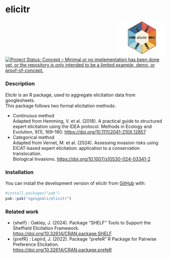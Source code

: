 
<!-- README.md is generated from README.Rmd. Please edit the .rmd file and then use devtools::build_readme() to update the md file -->

# elicitr

<img src="man/figures/elicitr_logo_scaled.png" width="30%" align="right" alt = ""/></a>

<!-- badges: start -->

[![Project Status: Concept – Minimal or no implementation has been done
yet, or the repository is only intended to be a limited example, demo,
or
proof-of-concept.](https://www.repostatus.org/badges/latest/concept.svg)](https://www.repostatus.org/#concept)<!-- badges: end -->

### Description

Elicitr is an R package, used to aggregate elicitation data from
googlesheets.  
This package follows two formal elicitation methods:

- Continuous method  
  Adapted from Hemming, V. et al. (2018). A practical guide to
  structured  
  expert elicitation using the IDEA protocol. Methods in Ecology and  
  Evolution, 9(1), 169–180. <https://doi.org/10.1111/2041-210X.12857>
- Categorical method  
  Adapted from Vernet, M. et al. (2024). Assessing invasion risks
  using  
  EICAT-based expert elicitation: application to a conservation
  translocation.  
  Biological Invasions. <https://doi.org/10.1007/s10530-024-03341-2>

### Installation

You can install the development version of elicitr from
[GitHub](https://github.com/) with:

``` r
#install.packages("pak")
pak::pak("sgvignali/elicitr")
```

### Related work

- {shelf} : Oakley, J. (2024). Package “SHELF” Tools to Support the
  Sheffield Elicitation Framework.  
  <https://doi.org/10.32614/CRAN.package.SHELF>
- {prefR} : Lepird, J. (2022). Package “prefeR” R Package for Pairwise
  Preference Elicitation.  
  <https://doi.org/10.32614/CRAN.package.prefeR>
